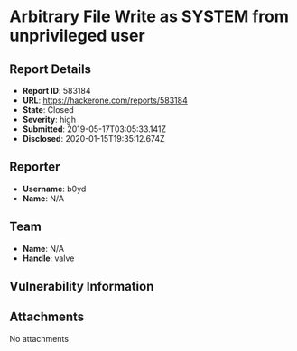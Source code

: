 # Arbitrary File Write as SYSTEM from unprivileged user

## Report Details
- **Report ID**: 583184
- **URL**: https://hackerone.com/reports/583184
- **State**: Closed
- **Severity**: high
- **Submitted**: 2019-05-17T03:05:33.141Z
- **Disclosed**: 2020-01-15T19:35:12.674Z

## Reporter
- **Username**: b0yd
- **Name**: N/A

## Team
- **Name**: N/A
- **Handle**: valve

## Vulnerability Information


## Attachments
No attachments
